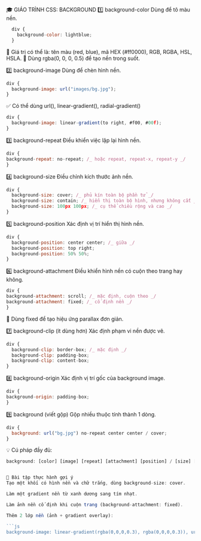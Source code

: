 🎓 GIÁO TRÌNH CSS: BACKGROUND
1️⃣ background-color
Dùng để tô màu nền.

```js
  div {
    background-color: lightblue;
  }
```

🔸 Giá trị có thể là: tên màu (red, blue), mã HEX (#ff0000), RGB, RGBA, HSL, HSLA.
🔸 Dùng rgba(0, 0, 0, 0.5) để tạo nền trong suốt.

2️⃣ background-image
Dùng để chèn hình nền.

```js
div {
  background-image: url("images/bg.jpg");
}
```

✅ Có thể dùng url(), linear-gradient(), radial-gradient()

```js
div {
  background-image: linear-gradient(to right, #f00, #00f);
}
```

3️⃣ background-repeat
Điều khiển việc lặp lại hình nền.

```js
div {
background-repeat: no-repeat; /_ hoặc repeat, repeat-x, repeat-y _/
}
```

4️⃣ background-size
Điều chỉnh kích thước ảnh nền.

```js
div {
  background-size: cover; /_ phủ kín toàn bộ phần tử _/
  background-size: contain; /_ hiển thị toàn bộ hình, nhưng không cắt _/
  background-size: 100px 100px; /_ cụ thể chiều rộng và cao _/
}
```

5️⃣ background-position
Xác định vị trí hiển thị hình nền.

```js
div {
  background-position: center center; /_ giữa _/
  background-position: top right;
  background-position: 50% 50%;
}
```

6️⃣ background-attachment
Điều khiển hình nền có cuộn theo trang hay không.

```js
div {
background-attachment: scroll; /_ mặc định, cuộn theo _/
background-attachment: fixed; /_ cố định nền _/
}
```

📌 Dùng fixed để tạo hiệu ứng parallax đơn giản.

7️⃣ background-clip (ít dùng hơn)
Xác định phạm vi nền được vẽ.

```js
div {
  background-clip: border-box; /_ mặc định _/
  background-clip: padding-box;
  background-clip: content-box;
}
```

8️⃣ background-origin
Xác định vị trí gốc của background image.

```js
div {
background-origin: padding-box;
}
```

9️⃣ background (viết gộp)
Gộp nhiều thuộc tính thành 1 dòng.

```js
div {
  background: url("bg.jpg") no-repeat center center / cover;
}
```

💡 Cú pháp đầy đủ:

````js
background: [color] [image] [repeat] [attachment] [position] / [size] [origin] [clip];


🧪 Bài tập thực hành gợi ý
Tạo một khối có hình nền và chữ trắng, dùng background-size: cover.

Làm một gradient nền từ xanh dương sang tím nhạt.

Làm ảnh nền cố định khi cuộn trang (background-attachment: fixed).

Thêm 2 lớp nền (ảnh + gradient overlay):

```js
background-image: linear-gradient(rgba(0,0,0,0.3), rgba(0,0,0,0.3)), url('bg.jpg');
````
